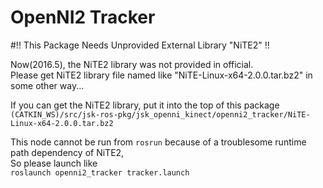 # OpenNI2 Tracker

#!! This Package Needs Unprovided External Library "NiTE2" !!

Now(2016.5), the NiTE2 library was not provided in official.   
Please get NiTE2 library file named like "NiTE-Linux-x64-2.0.0.tar.bz2" in some other way...   

If you can get the NiTE2 library, put it into the top of this package   
`(CATKIN_WS)/src/jsk-ros-pkg/jsk_openni_kinect/openni2_tracker/NiTE-Linux-x64-2.0.0.tar.bz2`   

This node cannot be run from `rosrun` because of a troublesome runtime path dependency of NiTE2,   
So please launch like   
`roslaunch openni2_tracker tracker.launch`  

